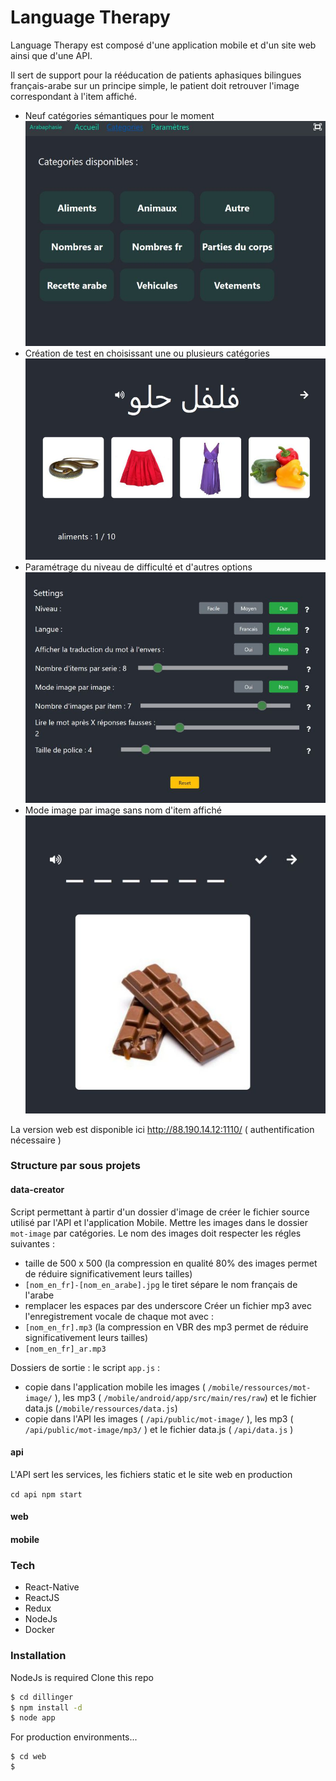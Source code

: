 # Language Therapy

Language Therapy est composé d'une application mobile et d'un site web ainsi que d'une API.




Il sert de support pour la rééducation de patients aphasiques bilingues français-arabe sur un principe simple, le patient doit retrouver l'image correspondant à l'item affiché.


 - Neuf catégories sémantiques pour le moment
![Alt text](readme/web-categories.jpg?raw=true "Categories")
 - Création de test en choisissant une ou plusieurs catégories
 ![Alt text](readme/web-testa.jpg?raw=true "Test exemple")
- Paramétrage du niveau de difficulté et d'autres options
 ![Alt text](readme/web-parametres.jpg?raw=true "parametres")
 - Mode image par image sans nom d'item affiché
![Alt text](readme/web-imageparimage.jpg?raw=true "imageparimage")


La version web est disponible ici http://88.190.14.12:1110/ ( authentification nécessaire )


### Structure par sous projets
 
 #### data-creator  
 Script permettant à partir d'un dossier d'image de créer le fichier source utilisé par l'API et l'application Mobile.
 Mettre les images dans le dossier `mot-image` par catégories. Le nom des images doit respecter les régles suivantes : 
 - taille de 500 x 500 (la compression en qualité 80% des images permet de réduire significativement leurs tailles)
 - `[nom_en_fr]-[nom_en_arabe].jpg`   le tiret sépare le nom français de l'arabe
 - remplacer les espaces par des underscore
 Créer un fichier mp3 avec l'enregistrement vocale de chaque mot avec :
 - `[nom_en_fr].mp3` (la compression en VBR des mp3 permet de réduire significativement leurs tailles)
 - `[nom_en_fr]_ar.mp3`
 
 Dossiers de sortie :
 le script `app.js` :
 - copie dans l'application mobile les images ( `/mobile/ressources/mot-image/` ), les mp3 ( `/mobile/android/app/src/main/res/raw`) et le fichier data.js (`/mobile/ressources/data.js`)
 - copie dans l'API les images ( `/api/public/mot-image/` ), les mp3 ( `/api/public/mot-image/mp3/` ) et le fichier data.js ( `/api/data.js` )
 
 
 #### api
 
 L'API sert les services, les fichiers static et le site web en production
 
  `cd api
  npm start  
  `
   
 #### web
 
 
 #### mobile

 
### Tech

 * React-Native
 * ReactJS
 * Redux
 * NodeJs
 * Docker


### Installation

NodeJs is required
Clone this repo

```sh
$ cd dillinger
$ npm install -d
$ node app
```

For production environments...

```
$ cd web
$ 
```

